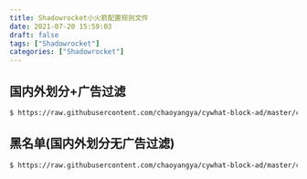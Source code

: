 ```yaml
---
title: Shadowrocket小火箭配置规则文件
date: 2021-07-20 15:59:03
draft: false
tags: ["Shadowrocket"]
categories: ["Shadowrocket"]
---
```


## 国内外划分+广告过滤
```bash
$ https://raw.githubusercontent.com/chaoyangya/cywhat-block-ad/master/cywhat-block-ad.conf
```

## 黑名单(国内外划分无广告过滤)
```bash
$ https://raw.githubusercontent.com/chaoyangya/cywhat-block-ad/master/cywhat-no-block-ad.conf
```
